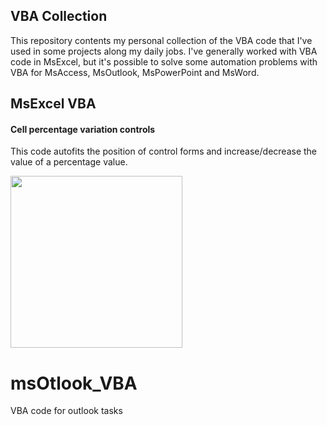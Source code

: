 ## VBA Collection

This repository contents my personal collection of the VBA code that I've used in some projects along my daily jobs. I've generally worked with VBA code in MsExcel, but it's possible to solve some automation problems with VBA for MsAccess, MsOutlook, MsPowerPoint and MsWord.

## MsExcel VBA
#### Cell percentage variation controls
This code autofits the position of control forms and increase/decrease the value of a percentage value.

[<img src="https://github.com/hadirga/vba-collection/blob/master/MsExcel/cell_percentage_variation_controls/img01.png" width="275px;"/>](#)


# msOtlook_VBA
VBA code for outlook tasks
